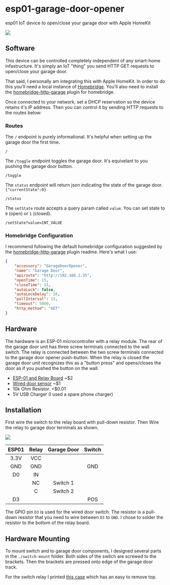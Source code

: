 # esp01-garage-door-opener

esp01 IoT device to open/close your garage door with Apple HomeKit

![](photos/photo-final-build.JPG)

## Software

This device can be controlled completely independent of any smart-home infastructure. It's simply an IoT "thing" you send HTTP GET requests to open/close your garage door.

That said, I personally am integrating this with Apple HomeKit. In order to do this you'll need a local instance of [Homebridge](https://homebridge.io/). You'll also need to install the [homebridge-http-garage](https://github.com/phenotypic/homebridge-http-garage) plugin for homebridge.

Once connected to your network, set a DHCP reservation so the device retains it's IP address. Then you can control it by sending HTTP requests to the routes below:

### Routes

The `/` endpoint is purely informational. It's helpful when setting up the garage door the first time.
```
/
```

The `/toggle` endpoint toggles the garage door. It's equivelant to you pushing the garage door button.

```
/toggle
```

The `status` endpoint will return json indicating the state of the garage door. `{"currentState":0}`
```
/status
```

The `setState` route accepts a query param called `value`. You can set state to `0` (open) or `1` (closed).
```
/setState?value=INT_VALUE
```

### Homebridge Configuration

I recommend following the default homebridge configuration suggested by the [homebridge-http-garage](https://github.com/phenotypic/homebridge-http-garage) plugin readme. Here's what I use:

```json
{
    "accessory": "GarageDoorOpener",
    "name": "Garage Door",
    "apiroute": "http://192.168.1.35",
    "openTime": 15,
    "closeTime": 15,
    "autoLock": false,
    "autoLockDelay": 20,
    "pollInterval": 15,
    "timeout": 5000,
    "http_method": "GET"
}
```

## Hardware

The hardware is an ESP-01 microcontroller with a relay module. The rear of the garage door unit has three screw terminals connected to the wall switch. The relay is connected between the two screw terminals connected to the garage door opener push-button. When the relay is closed the garage door unit recognizes this as a "button press" and opens/closes the door as if you pushed the button on the wall.

- [ESP-01 and Relay Board](https://www.aliexpress.us/item/2251832647269116.html) ~$2
- [Wired door sensor](aliexpress.us/item/2255800949489160.html) ~$1
- 10k Ohm Resistor. <$0.01
- 5V USB Charger (I used a spare phone charger)

## Installation

First wire the switch to the relay board with pull-down resistor. Then Wire the relay to garage door terminals as shown.

![](photos/screenshot1.jpg)

| ESP01 | Relay | Garage Door | Switch |
|:-----:|:-----:|:-----------:|:------:|
|  3.3V |  VCC  |             |        |
|  GND  |  GND  |             |  GND   |
|  D0   |   IN  |             |        |
|       |   NC  |   Switch 1  |        |
|       |   C   |   Switch 2  |        |
|  D3   |       |             |  POS   |

The GPIO pin `D3` is used for the wired door switch. The resistor is a pull-down resistor that you need to wire between `D3` to `GND`. I chose to solder the resistor to the bottom of the relay board.

## Hardware Mounting

To mount switch and to garage door components, I designed several parts in the `./switch-mount` folder. Both sides of the switch are screwed to the brackets. Then the brackets are pressed onto edge of the garage door track.

For the switch relay I printed [this case](https://www.thingiverse.com/thing:3976187) which has an easy to remove top.
